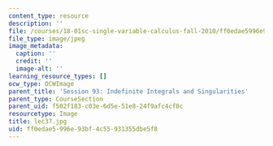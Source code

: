 ```yaml
---
content_type: resource
description: ''
file: /courses/18-01sc-single-variable-calculus-fall-2010/ff0edae5996e93bf4c55931355dbe5f8_lec37.jpg
file_type: image/jpeg
image_metadata:
  caption: ''
  credit: ''
  image-alt: ''
learning_resource_types: []
ocw_type: OCWImage
parent_title: 'Session 93: Indefinite Integrals and Singularities'
parent_type: CourseSection
parent_uid: f502f183-c03e-6d5e-51e8-24f9afc4cf8c
resourcetype: Image
title: lec37.jpg
uid: ff0edae5-996e-93bf-4c55-931355dbe5f8
---
```

